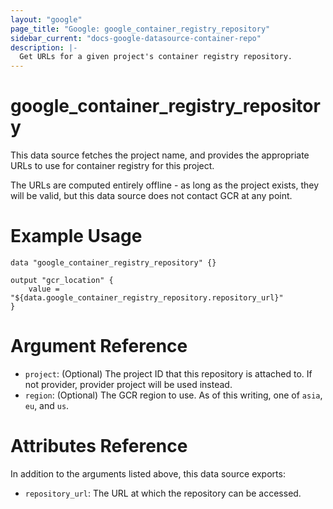 ```yaml
---
layout: "google"
page_title: "Google: google_container_registry_repository"
sidebar_current: "docs-google-datasource-container-repo"
description: |-
  Get URLs for a given project's container registry repository.
---
```


# google\_container\_registry\_repository

This data source fetches the project name, and provides the appropriate URLs to use for container registry for this project.

The URLs are computed entirely offline - as long as the project exists, they will be valid, but this data source does not contact GCR at any point.

# Example Usage

```hcl
data "google_container_registry_repository" {}

output "gcr_location" {
    value = "${data.google_container_registry_repository.repository_url}"
}
```

# Argument Reference
* `project`: (Optional) The project ID that this repository is attached to.  If not provider, provider project will be used instead.
* `region`: (Optional) The GCR region to use.  As of this writing, one of `asia`, `eu`, and `us`.

# Attributes Reference
In addition to the arguments listed above, this data source exports:
* `repository_url`: The URL at which the repository can be accessed.

